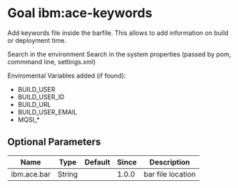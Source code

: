 # Goal ibm:ace-keywords

Add keywords file inside the barfile. This allows to add information on build or deployment time.

Search in the environment 
Search in the system properties (passed by pom, commmand line, settings.xml)

Enviromental Variables added (if found):

* BUILD_USER
* BUILD_USER_ID
* BUILD_URL
* BUILD_USER_EMAIL
* MQSI_*


## Optional Parameters

| Name        | Type   | Default | Since | Description       |
| ----------- | ------ | ------- | ----- | ----------------- |
| ibm.ace.bar | String |         | 1.0.0 | bar file location |
